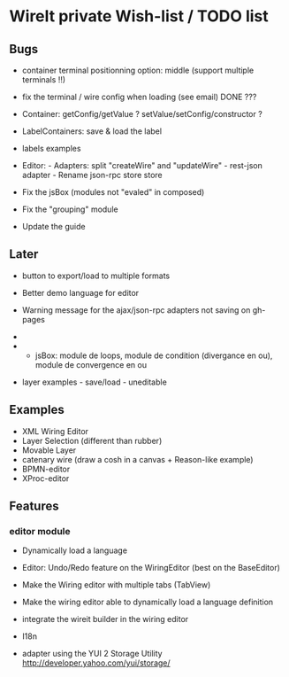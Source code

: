 # WireIt private Wish-list / TODO list


## Bugs	

 * container terminal positionning option: middle (support multiple terminals !!)

 * fix the terminal / wire config when loading (see email) DONE ???

 * Container: getConfig/getValue ? setValue/setConfig/constructor ?
 * LabelContainers: save & load the label

 * labels examples

 * Editor: 
		- Adapters: split "createWire" and "updateWire"
		- rest-json adapter
 		- Rename json-rpc store store

 * Fix the jsBox (modules not "evaled" in composed)

 * Fix the "grouping" module

 * Update the guide

## Later

- button to export/load to multiple formats

 * Better demo language for editor
 * Warning message for the ajax/json-rpc adapters not saving on gh-pages
 * 
 * * jsBox: module de loops, module de condition (divergance en ou), module de convergence en ou
 
 * layer examples
		- save/load
		- uneditable

## Examples

 * XML Wiring Editor
 * Layer Selection (different than rubber)
 * Movable Layer
 * catenary wire (draw a cosh in a canvas + Reason-like example)
 * BPMN-editor
 * XProc-editor

## Features

### editor module

 * Dynamically load a language

 * Editor: Undo/Redo feature on the WiringEditor (best on the BaseEditor)

 * Make the Wiring editor with multiple tabs (TabView)

 * Make the wiring editor able to dynamically load a language definition
 * integrate the wireit builder in the wiring editor
 * I18n

 * adapter using the YUI 2 Storage Utility http://developer.yahoo.com/yui/storage/
